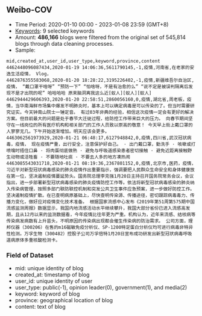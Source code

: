 ## Weibo-COV
- Time Period: 2020-01-10 00:00 - 2023-01-08 23:59 (GMT+8)
- [Keywords](./Keywords.txt): 9 selected keywords
- Amount: **486,166** blogs were filtered from the original set of 545,814 blogs through data cleaning processes.
- Sample:
```csv
mid,created_at,user_id,user_type,keyword,province,content
4462448096087434,2020-01-19 14:06:36,5611790145,-1,疫情,河南省,在老家的安逸生活疫情， Vlog，
4462876355583068,2020-01-20 18:28:22,3195226402,-1,疫情,新疆维吾尔自治区,疫情， “戴口罩干啥呀” “预防一下” “怕啥呀，不是有治愈的么” “说不定是被误判隔离后发现不是才出院的呢” 哈哈哈哈 原来脑洞离我这么近[蚁人][蚁人][蚁人]
4462944429606393,2020-01-20 22:58:51,2860056160,0,疫情,湖北省,周老板，疫情，当华南海鲜市场集中爆发不明肺炎时，基本上可以确定病毒是可以传染的了。但当时需要研究证实。今天钟南山院士一锤定音。 有过03年非典的经验，相信这次疫情一定会有更好的解决方案。但目前最大的问题是处于春节大迁徙过程，给防控工作带来巨大的压力。 向春节期间坚守在一线岗位的所有医疗机构和相关部门的工作人员致以崇高的敬意！ 今天早上街上戴口罩的人寥寥无几。下午开始逐渐增加。明天应该会更多。
4463062561973929,2020-01-21 06:48:17,6127948842,0,疫情,四川省,武汉冠状病毒，疫情， 现在疫情严重，出行安全，注意保护好自己。 · 出门戴口罩，勤洗手 · 咳嗽或打喷嚏时捂住口鼻 · 将肉蛋彻底做熟 · 避免与呼吸道感染患者密切接触 · 避免近距离接触野生动物或活牲畜 · 不要随地吐痰 · 不要去人多的地方凑热闹
4463085543031718,2020-01-21 08:19:36,2367801152,0,疫情,北京市,医药，疫情， 习近平对新型冠状病毒感染的肺炎疫情作出重要指示，强调要把人民群众生命安全和身体健康放在第一位，坚决遏制疫情蔓延势头。国务院总理李克强1月20日主持召开国务院常务会议，会议指出，进一步部署新型冠状病毒感染的肺炎疫情防控工作等。依法将新型冠状病毒感染的肺炎纳入传染病管理，按照多部门联防联控机制和突发公共卫生事件应急预案，进一步做好防控工作。坚决遏制疫情扩散。在已查明病原基础上，尽快查明传染源、传播途径，密切跟踪病毒毒力、传播力变化，做好应对疫情变化技术准备。 根据国家流感中心发布《2019年第51周第575期中国流感监测周报》数据显示，我国内地流感活动水平继续攀升，我国大部分省份已进入流感高发期，且从12月以来的监测数据看，今年疫情比往年更为严重。机构认为，近年来流感、结核病等传染病发病数有上升苗头，不明原因的传染病出现都会催生传染病的防治需求。 公司方面，理邦仪器（300206）在售的m16磁敏免疫分析仪、SP-1200特定蛋白分析仪均可进行病毒非特异性检测。万孚生物（300482）控股子公司万孚倍特1月20日宣布成功研发出新型冠状病毒呼吸道病原体多重核酸检测卡。
```
### Field of Dataset
- mid: unique identity of blog
- created_at: timestamp of blog
- user_id: unique identity of user
- user_type: public(-1), opinion leader(0), government(1), and media(2)
- keyword: keyword of blog
- province: geographical location of blog
- content: text of blog
